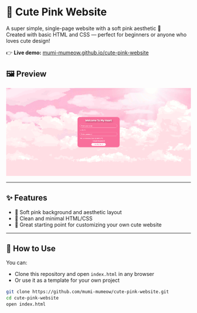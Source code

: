 # 🎀 Cute Pink Website

A super simple, single-page website with a soft pink aesthetic 💖  
Created with basic HTML and CSS — perfect for beginners or anyone who loves cute design!

👉 **Live demo:** [mumi-mumeow.github.io/cute-pink-website](https://mumi-mumeow.github.io/cute-pink-website/)

## 🖼️ Preview

![Website preview](preview.png)

---

## ✨ Features

- 🌸 Soft pink background and aesthetic layout
- 🧼 Clean and minimal HTML/CSS
- 🌱 Great starting point for customizing your own cute website

---

## 🚀 How to Use

You can:
- Clone this repository and open `index.html` in any browser
- Or use it as a template for your own project

```bash
git clone https://github.com/mumi-mumeow/cute-pink-website.git
cd cute-pink-website
open index.html
